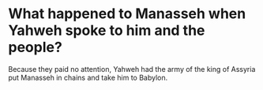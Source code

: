 # What happened to Manasseh when Yahweh spoke to him and the people?

Because they paid no attention, Yahweh had the army of the king of Assyria put Manasseh in chains and take him to Babylon.
